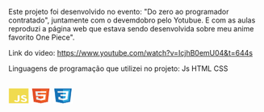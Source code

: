 Este projeto foi desenvolvido no evento: "Do zero ao programador contratado", juntamente com o devemdobro pelo Yotubue. E com as aulas reproduzi a página web que estava sendo desenvolvida sobre meu anime favorito One Piece".

Link do video: https://www.youtube.com/watch?v=IcjhB0emU04&t=644s

Linguagens de programação que utilizei no projeto: Js HTML CSS


<div style="display: inline_block"><br>
  <img align="center" alt="Js" height="30" width="40" src="https://raw.githubusercontent.com/devicons/devicon/master/icons/javascript/javascript-plain.svg">
  <img align="center" alt="HTML" height="30" width="40" src="https://raw.githubusercontent.com/devicons/devicon/master/icons/html5/html5-original.svg">
  <img align="center" alt="CSS" height="30" width="40" src="https://raw.githubusercontent.com/devicons/devicon/master/icons/css3/css3-original.svg">
</div>
